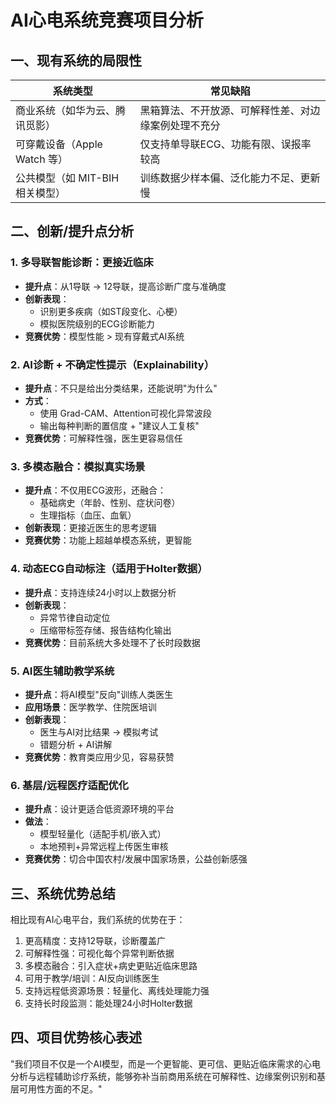 # AI心电系统竞赛项目分析

## 一、现有系统的局限性

| 系统类型 | 常见缺陷 |
|---------|---------|
| 商业系统（如华为云、腾讯觅影） | 黑箱算法、不开放源、可解释性差、对边缘案例处理不充分 |
| 可穿戴设备（Apple Watch 等） | 仅支持单导联ECG、功能有限、误报率较高 |
| 公共模型（如 MIT-BIH 相关模型） | 训练数据少样本偏、泛化能力不足、更新慢 |

## 二、创新/提升点分析

### 1. 多导联智能诊断：更接近临床
- **提升点**：从1导联 → 12导联，提高诊断广度与准确度
- **创新表现**：
  - 识别更多疾病（如ST段变化、心梗）
  - 模拟医院级别的ECG诊断能力
- **竞赛优势**：模型性能 > 现有穿戴式AI系统

### 2. AI诊断 + 不确定性提示（Explainability）
- **提升点**：不只是给出分类结果，还能说明"为什么"
- **方式**：
  - 使用 Grad-CAM、Attention可视化异常波段
  - 输出每种判断的置信度 + "建议人工复核"
- **竞赛优势**：可解释性强，医生更容易信任

### 3. 多模态融合：模拟真实场景
- **提升点**：不仅用ECG波形，还融合：
  - 基础病史（年龄、性别、症状问卷）
  - 生理指标（血压、血氧）
- **创新表现**：更接近医生的思考逻辑
- **竞赛优势**：功能上超越单模态系统，更智能

### 4. 动态ECG自动标注（适用于Holter数据）
- **提升点**：支持连续24小时以上数据分析
- **创新表现**：
  - 异常节律自动定位
  - 压缩带标签存储、报告结构化输出
- **竞赛优势**：目前系统大多处理不了长时段数据

### 5. AI医生辅助教学系统
- **提升点**：将AI模型"反向"训练人类医生
- **应用场景**：医学教学、住院医培训
- **创新表现**：
  - 医生与AI对比结果 → 模拟考试
  - 错题分析 + AI讲解
- **竞赛优势**：教育类应用少见，容易获赞

### 6. 基层/远程医疗适配优化
- **提升点**：设计更适合低资源环境的平台
- **做法**：
  - 模型轻量化（适配手机/嵌入式）
  - 本地预判+异常远程上传医生审核
- **竞赛优势**：切合中国农村/发展中国家场景，公益创新感强

## 三、系统优势总结

相比现有AI心电平台，我们系统的优势在于：

1. 更高精度：支持12导联，诊断覆盖广
2. 可解释性强：可视化每个异常判断依据
3. 多模态融合：引入症状+病史更贴近临床思路
4. 可用于教学/培训：AI反向训练医生
5. 支持远程低资源场景：轻量化、离线处理能力强
6. 支持长时段监测：能处理24小时Holter数据

## 四、项目优势核心表述

"我们项目不仅是一个AI模型，而是一个更智能、更可信、更贴近临床需求的心电分析与远程辅助诊疗系统，能够弥补当前商用系统在可解释性、边缘案例识别和基层可用性方面的不足。"

